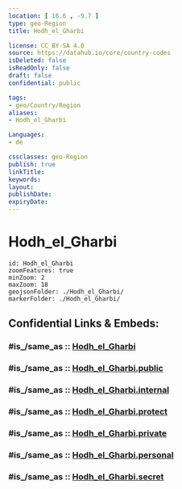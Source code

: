 ```yaml
---
location: [ 16.6 , -9.7 ] 
type: geo-Region
title: Hodh_el_Gharbi

license: CC BY-SA 4.0
source: https://datahub.io/core/country-codes
isDeleted: false
isReadOnly: false
draft: false
confidential: public

tags:
- geo/Country/Region
aliases:
- Hodh_el_Gharbi

Languages:
- de

cssclasses: geo-Region
publish: true
linkTitle: 
keywords: 
layout: 
publishDate: 
expiryDate: 
---
```


# Hodh_el_Gharbi

```leaflet
id: Hodh_el_Gharbi
zoomFeatures: true 
minZoom: 2 
maxZoom: 18
geojsonFolder: ./Hodh_el_Gharbi/
markerFolder: ./Hodh_el_Gharbi/
```


## Confidential Links & Embeds: 

### #is_/same_as :: [Hodh_el_Gharbi](/_Standards/Earth/Continent/Africa/Africa~West/Mauritania/Regions~Mauritania/Hodh_el_Gharbi.md) 

### #is_/same_as :: [Hodh_el_Gharbi.public](/_public/Earth/Continent/Africa/Africa~West/Mauritania/Regions~Mauritania/Hodh_el_Gharbi.public.md) 

### #is_/same_as :: [Hodh_el_Gharbi.internal](/_internal/Earth/Continent/Africa/Africa~West/Mauritania/Regions~Mauritania/Hodh_el_Gharbi.internal.md) 

### #is_/same_as :: [Hodh_el_Gharbi.protect](/_protect/Earth/Continent/Africa/Africa~West/Mauritania/Regions~Mauritania/Hodh_el_Gharbi.protect.md) 

### #is_/same_as :: [Hodh_el_Gharbi.private](/_private/Earth/Continent/Africa/Africa~West/Mauritania/Regions~Mauritania/Hodh_el_Gharbi.private.md) 

### #is_/same_as :: [Hodh_el_Gharbi.personal](/_personal/Earth/Continent/Africa/Africa~West/Mauritania/Regions~Mauritania/Hodh_el_Gharbi.personal.md) 

### #is_/same_as :: [Hodh_el_Gharbi.secret](/_secret/Earth/Continent/Africa/Africa~West/Mauritania/Regions~Mauritania/Hodh_el_Gharbi.secret.md)

